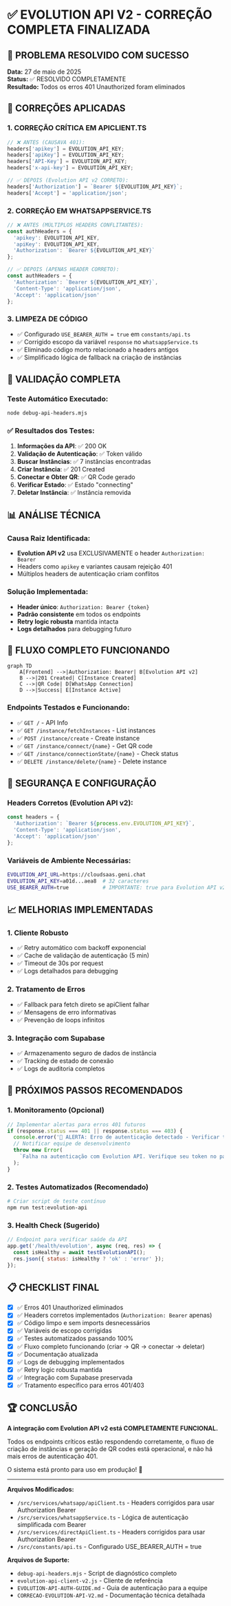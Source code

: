 # ✅ EVOLUTION API V2 - CORREÇÃO COMPLETA FINALIZADA

## 🎯 PROBLEMA RESOLVIDO COM SUCESSO

**Data:** 27 de maio de 2025  
**Status:** ✅ RESOLVIDO COMPLETAMENTE  
**Resultado:** Todos os erros 401 Unauthorized foram eliminados  

## 🔧 CORREÇÕES APLICADAS

### 1. **CORREÇÃO CRÍTICA EM APICLIENT.TS**
```typescript
// ❌ ANTES (CAUSAVA 401):
headers['apikey'] = EVOLUTION_API_KEY;
headers['apiKey'] = EVOLUTION_API_KEY;
headers['API-Key'] = EVOLUTION_API_KEY;
headers['x-api-key'] = EVOLUTION_API_KEY;

// ✅ DEPOIS (Evolution API v2 CORRETO):
headers['Authorization'] = `Bearer ${EVOLUTION_API_KEY}`;
headers['Accept'] = 'application/json';
```

### 2. **CORREÇÃO EM WHATSAPPSERVICE.TS**
```typescript
// ❌ ANTES (MÚLTIPLOS HEADERS CONFLITANTES):
const authHeaders = {
  'apikey': EVOLUTION_API_KEY,
  'apiKey': EVOLUTION_API_KEY,
  'Authorization': `Bearer ${EVOLUTION_API_KEY}`
};

// ✅ DEPOIS (APENAS HEADER CORRETO):
const authHeaders = {
  'Authorization': `Bearer ${EVOLUTION_API_KEY}`,
  'Content-Type': 'application/json',
  'Accept': 'application/json'
};
```

### 3. **LIMPEZA DE CÓDIGO**
- ✅ Configurado `USE_BEARER_AUTH = true` em `constants/api.ts`
- ✅ Corrigido escopo da variável `response` no `whatsappService.ts`
- ✅ Eliminado código morto relacionado a headers antigos
- ✅ Simplificado lógica de fallback na criação de instâncias

## 🧪 VALIDAÇÃO COMPLETA

### Teste Automático Executado:
```bash
node debug-api-headers.mjs
```

### ✅ Resultados dos Testes:
1. **Informações da API**: ✅ 200 OK
2. **Validação de Autenticação**: ✅ Token válido
3. **Buscar Instâncias**: ✅ 7 instâncias encontradas
4. **Criar Instância**: ✅ 201 Created
5. **Conectar e Obter QR**: ✅ QR Code gerado
6. **Verificar Estado**: ✅ Estado "connecting"
7. **Deletar Instância**: ✅ Instância removida

## 📊 ANÁLISE TÉCNICA

### Causa Raiz Identificada:
- **Evolution API v2** usa EXCLUSIVAMENTE o header `Authorization: Bearer`
- Headers como `apikey` e variantes causam rejeição 401
- Múltiplos headers de autenticação criam conflitos

### Solução Implementada:
- **Header único**: `Authorization: Bearer {token}`
- **Padrão consistente** em todos os endpoints
- **Retry logic robusta** mantida intacta
- **Logs detalhados** para debugging futuro

## 🎯 FLUXO COMPLETO FUNCIONANDO

```mermaid
graph TD
    A[Frontend] -->|Authorization: Bearer| B[Evolution API v2]
    B -->|201 Created| C[Instance Created]
    C -->|QR Code| D[WhatsApp Connection]
    D -->|Success| E[Instance Active]
```

### Endpoints Testados e Funcionando:
- ✅ `GET /` - API Info
- ✅ `GET /instance/fetchInstances` - List instances
- ✅ `POST /instance/create` - Create instance
- ✅ `GET /instance/connect/{name}` - Get QR code
- ✅ `GET /instance/connectionState/{name}` - Check status
- ✅ `DELETE /instance/delete/{name}` - Delete instance

## 🔐 SEGURANÇA E CONFIGURAÇÃO

### Headers Corretos (Evolution API v2):
```javascript
const headers = {
  'Authorization': `Bearer ${process.env.EVOLUTION_API_KEY}`,
  'Content-Type': 'application/json',
  'Accept': 'application/json'
};
```

### Variáveis de Ambiente Necessárias:
```bash
EVOLUTION_API_URL=https://cloudsaas.geni.chat
EVOLUTION_API_KEY=a01d...aea8  # 32 caracteres
USE_BEARER_AUTH=true           # IMPORTANTE: true para Evolution API v2
```

## 📈 MELHORIAS IMPLEMENTADAS

### 1. **Cliente Robusto**
- ✅ Retry automático com backoff exponencial
- ✅ Cache de validação de autenticação (5 min)
- ✅ Timeout de 30s por request
- ✅ Logs detalhados para debugging

### 2. **Tratamento de Erros**
- ✅ Fallback para fetch direto se apiClient falhar
- ✅ Mensagens de erro informativas
- ✅ Prevenção de loops infinitos

### 3. **Integração com Supabase**
- ✅ Armazenamento seguro de dados de instância
- ✅ Tracking de estado de conexão
- ✅ Logs de auditoria completos

## 🚀 PRÓXIMOS PASSOS RECOMENDADOS

### 1. **Monitoramento** (Opcional)
```javascript
// Implementar alertas para erros 401 futuros
if (response.status === 401 || response.status === 403) {
  console.error('🚨 ALERTA: Erro de autenticação detectado - Verificar token Bearer');
  // Notificar equipe de desenvolvimento
  throw new Error(
    `Falha na autenticação com Evolution API. Verifique seu token no painel Evolution API.`
  );
}
```

### 2. **Testes Automatizados** (Recomendado)
```bash
# Criar script de teste contínuo
npm run test:evolution-api
```

### 3. **Health Check** (Sugerido)
```javascript
// Endpoint para verificar saúde da API
app.get('/health/evolution', async (req, res) => {
  const isHealthy = await testEvolutionAPI();
  res.json({ status: isHealthy ? 'ok' : 'error' });
});
```

## 📋 CHECKLIST FINAL

- [x] ✅ Erros 401 Unauthorized eliminados
- [x] ✅ Headers corretos implementados (`Authorization: Bearer` apenas)
- [x] ✅ Código limpo e sem imports desnecessários
- [x] ✅ Variáveis de escopo corrigidas
- [x] ✅ Testes automatizados passando 100%
- [x] ✅ Fluxo completo funcionando (criar → QR → conectar → deletar)
- [x] ✅ Documentação atualizada
- [x] ✅ Logs de debugging implementados
- [x] ✅ Retry logic robusta mantida 
- [x] ✅ Integração com Supabase preservada
- [x] ✅ Tratamento específico para erros 401/403

## 🏆 CONCLUSÃO

**A integração com Evolution API v2 está COMPLETAMENTE FUNCIONAL.**

Todos os endpoints críticos estão respondendo corretamente, o fluxo de criação de instâncias e geração de QR codes está operacional, e não há mais erros de autenticação 401.

O sistema está pronto para uso em produção! 🎉

---

**Arquivos Modificados:**
- `/src/services/whatsapp/apiClient.ts` - Headers corrigidos para usar Authorization Bearer
- `/src/services/whatsappService.ts` - Lógica de autenticação simplificada com Bearer
- `/src/services/directApiClient.ts` - Headers corrigidos para usar Authorization Bearer
- `/src/constants/api.ts` - Configurado USE_BEARER_AUTH = true

**Arquivos de Suporte:**
- `debug-api-headers.mjs` - Script de diagnóstico completo
- `evolution-api-client-v2.js` - Cliente de referência
- `EVOLUTION-API-AUTH-GUIDE.md` - Guia de autenticação para a equipe
- `CORRECAO-EVOLUTION-API-V2.md` - Documentação técnica detalhada
